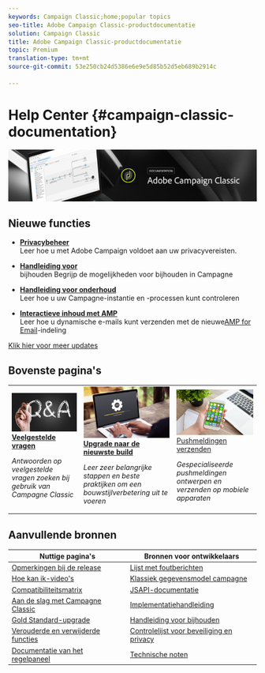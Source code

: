 ```yaml
---
keywords: Campaign Classic;home;popular topics
seo-title: Adobe Campaign Classic-productdocumentatie
solution: Campaign Classic
title: Adobe Campaign Classic-productdocumentatie
topic: Premium
translation-type: tm+mt
source-git-commit: 53e250cb24d5386e6e9e5d85b52d5eb689b2914c

---
```



# Help Center {#campaign-classic-documentation}

![](platform/using/assets/do-not-localize/banner_acc_doc.jpg)

## Nieuwe functies

* **[Privacybeheer](https://helpx.adobe.com/campaign/kb/campaign-privacy.html)**<br/>Leer hoe u met Adobe Campaign voldoet aan uw privacyvereisten.

* **[Handleiding voor](https://helpx.adobe.com/campaign/kb/acc-tracking.html)**<br/>bijhouden Begrijp de mogelijkheden voor bijhouden in Campagne

* **[Handleiding voor onderhoud](https://helpx.adobe.com/campaign/kb/acc-maintenance.html)**<br/>Leer hoe u uw Campagne-instantie en -processen kunt controleren

* **[Interactieve inhoud met AMP](delivery/using/defining-interactive-content.md)**<br/>Leer hoe u dynamische e-mails kunt verzenden met de nieuwe[AMP for Email](https://amp.dev/about/email/)-indeling

[Klik hier voor meer updates](/help/rn/using/documentation-updates.md)

## Bovenste pagina&#39;s

<table>
<tr>
  <td>
    <a href="platform/using/common-questions.md">
      <img alt="Veelgestelde vragen" src="platform/using/assets/FAQ.png"/>
    </a>
    <div>
      <a href="platform/using/common-questions.md">
    <strong>Veelgestelde vragen</strong></a>
    </div>
    <p>
    <em>Antwoorden op veelgestelde vragen zoeken bij gebruik van Campagne Classic</em>
    <p>
  </td>
   <td>
    <a href="https://docs.campaign.adobe.com/doc/AC/getting_started/EN/buildUpgrade.html">
      <img alt="Upgrade maken" src="platform/using/assets/upgrade.png" />
    </a>
    <div>
      <a href="https://docs.campaign.adobe.com/doc/AC/getting_started/EN/buildUpgrade.html">
    <strong>Upgrade naar de nieuwste build</strong></a>
    </div>
    <p>
    <em>Leer zeer belangrijke stappen en beste praktijken om een bouwstijlverbetering uit te voeren</em>
    <p>
  </td>
  <td>
    <a href="delivery/using/creating-notifications.md">
       <img alt="Pushmeldingen" src="platform/using/assets/push.png" />
    </a>
    <div>
       <a href="delivery/using/creating-notifications.md">
    Pushmeldingen <strong></strong>verzenden </a>
    </div>
    <p>
    <em>Gespecialiseerde pushmeldingen ontwerpen en verzenden op mobiele apparaten</em>
    <p>
  </td>
</tr>
</table>

## Aanvullende bronnen

| Nuttige pagina&#39;s | Bronnen voor ontwikkelaars |
|---|---|
| [Opmerkingen bij de release](/help/rn/using/latest-release.md) | [Lijst met foutberichten](https://docs.adobe.com/content/help/en/campaign-classic/technicalresources/error_messages/error_codes.html) |
| [Hoe kan ik-video&#39;s](https://docs.adobe.com/content/help/en/campaign-learn/campaign-classic-tutorials/overview.html) | [Klassiek gegevensmodel campagne](configuration/using/about-data-model.md) |
| [Compatibiliteitsmatrix](https://helpx.adobe.com/campaign/kb/compatibility-matrix.html) | [JSAPI-documentatie](https://docs.adobe.com/content/help/en/campaign-classic/technicalresources/api/p-1.html) |
| [Aan de slag met Campagne Classic](platform/using/about-adobe-campaign-classic.md) | [Implementatiehandleiding](https://helpx.adobe.com/campaign/kb/acc-implementation.html) |
| [Gold Standard-upgrade](https://helpx.adobe.com/campaign/kb/gold-standard.html) | [Handleiding voor bijhouden](https://helpx.adobe.com/campaign/kb/acc-tracking.html) |
| [Verouderde en verwijderde functies](https://helpx.adobe.com/campaign/kb/deprecated-and-removed-features.html) | [Controlelijst voor beveiliging en privacy](https://helpx.adobe.com/campaign/kb/acc-security.html) |
| [Documentatie van het regelpaneel](https://docs.adobe.com/content/help/en/control-panel/using/control-panel-home.html) | [Technische noten](https://helpx.adobe.com/campaign/kb/article-list.html) |
